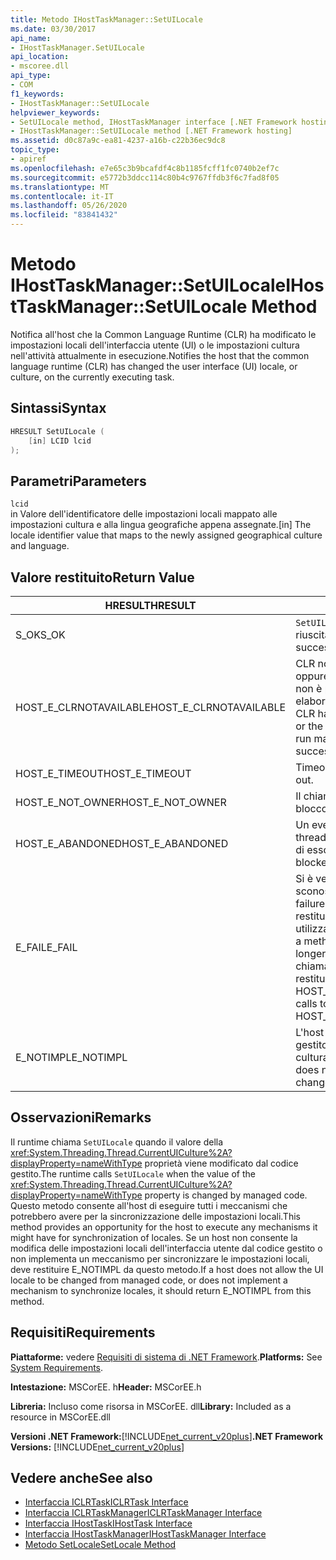 ```yaml
---
title: Metodo IHostTaskManager::SetUILocale
ms.date: 03/30/2017
api_name:
- IHostTaskManager.SetUILocale
api_location:
- mscoree.dll
api_type:
- COM
f1_keywords:
- IHostTaskManager::SetUILocale
helpviewer_keywords:
- SetUILocale method, IHostTaskManager interface [.NET Framework hosting]
- IHostTaskManager::SetUILocale method [.NET Framework hosting]
ms.assetid: d0c87a9c-ea81-4237-a16b-c22b36ec9dc8
topic_type:
- apiref
ms.openlocfilehash: e7e65c3b9bcafdf4c8b1185fcff1fc0740b2ef7c
ms.sourcegitcommit: e5772b3ddcc114c80b4c9767ffdb3f6c7fad8f05
ms.translationtype: MT
ms.contentlocale: it-IT
ms.lasthandoff: 05/26/2020
ms.locfileid: "83841432"
---
```

# <a name="ihosttaskmanagersetuilocale-method"></a><span data-ttu-id="5fa90-102">Metodo IHostTaskManager::SetUILocale</span><span class="sxs-lookup"><span data-stu-id="5fa90-102">IHostTaskManager::SetUILocale Method</span></span>
<span data-ttu-id="5fa90-103">Notifica all'host che la Common Language Runtime (CLR) ha modificato le impostazioni locali dell'interfaccia utente (UI) o le impostazioni cultura nell'attività attualmente in esecuzione.</span><span class="sxs-lookup"><span data-stu-id="5fa90-103">Notifies the host that the common language runtime (CLR) has changed the user interface (UI) locale, or culture, on the currently executing task.</span></span>  
  
## <a name="syntax"></a><span data-ttu-id="5fa90-104">Sintassi</span><span class="sxs-lookup"><span data-stu-id="5fa90-104">Syntax</span></span>  
  
```cpp  
HRESULT SetUILocale (  
    [in] LCID lcid  
);  
```  
  
## <a name="parameters"></a><span data-ttu-id="5fa90-105">Parametri</span><span class="sxs-lookup"><span data-stu-id="5fa90-105">Parameters</span></span>  
 `lcid`  
 <span data-ttu-id="5fa90-106">in Valore dell'identificatore delle impostazioni locali mappato alle impostazioni cultura e alla lingua geografiche appena assegnate.</span><span class="sxs-lookup"><span data-stu-id="5fa90-106">[in] The locale identifier value that maps to the newly assigned geographical culture and language.</span></span>  
  
## <a name="return-value"></a><span data-ttu-id="5fa90-107">Valore restituito</span><span class="sxs-lookup"><span data-stu-id="5fa90-107">Return Value</span></span>  
  
|<span data-ttu-id="5fa90-108">HRESULT</span><span class="sxs-lookup"><span data-stu-id="5fa90-108">HRESULT</span></span>|<span data-ttu-id="5fa90-109">Description</span><span class="sxs-lookup"><span data-stu-id="5fa90-109">Description</span></span>|  
|-------------|-----------------|  
|<span data-ttu-id="5fa90-110">S_OK</span><span class="sxs-lookup"><span data-stu-id="5fa90-110">S_OK</span></span>|<span data-ttu-id="5fa90-111">`SetUILocale`la restituzione è riuscita.</span><span class="sxs-lookup"><span data-stu-id="5fa90-111">`SetUILocale` returned successfully.</span></span>|  
|<span data-ttu-id="5fa90-112">HOST_E_CLRNOTAVAILABLE</span><span class="sxs-lookup"><span data-stu-id="5fa90-112">HOST_E_CLRNOTAVAILABLE</span></span>|<span data-ttu-id="5fa90-113">CLR non è stato caricato in un processo oppure CLR si trova in uno stato in cui non è possibile eseguire codice gestito o elaborare la chiamata correttamente.</span><span class="sxs-lookup"><span data-stu-id="5fa90-113">The CLR has not been loaded into a process, or the CLR is in a state in which it cannot run managed code or process the call successfully.</span></span>|  
|<span data-ttu-id="5fa90-114">HOST_E_TIMEOUT</span><span class="sxs-lookup"><span data-stu-id="5fa90-114">HOST_E_TIMEOUT</span></span>|<span data-ttu-id="5fa90-115">Timeout della chiamata.</span><span class="sxs-lookup"><span data-stu-id="5fa90-115">The call timed out.</span></span>|  
|<span data-ttu-id="5fa90-116">HOST_E_NOT_OWNER</span><span class="sxs-lookup"><span data-stu-id="5fa90-116">HOST_E_NOT_OWNER</span></span>|<span data-ttu-id="5fa90-117">Il chiamante non è il proprietario del blocco.</span><span class="sxs-lookup"><span data-stu-id="5fa90-117">The caller does not own the lock.</span></span>|  
|<span data-ttu-id="5fa90-118">HOST_E_ABANDONED</span><span class="sxs-lookup"><span data-stu-id="5fa90-118">HOST_E_ABANDONED</span></span>|<span data-ttu-id="5fa90-119">Un evento è stato annullato mentre un thread bloccato o Fiber era in attesa su di esso.</span><span class="sxs-lookup"><span data-stu-id="5fa90-119">An event was canceled while a blocked thread or fiber was waiting on it.</span></span>|  
|<span data-ttu-id="5fa90-120">E_FAIL</span><span class="sxs-lookup"><span data-stu-id="5fa90-120">E_FAIL</span></span>|<span data-ttu-id="5fa90-121">Si è verificato un errore irreversibile sconosciuto.</span><span class="sxs-lookup"><span data-stu-id="5fa90-121">An unknown catastrophic failure occurred.</span></span> <span data-ttu-id="5fa90-122">Quando un metodo restituisce E_FAIL, CLR non è più utilizzabile all'interno del processo.</span><span class="sxs-lookup"><span data-stu-id="5fa90-122">When a method returns E_FAIL, the CLR is no longer usable within the process.</span></span> <span data-ttu-id="5fa90-123">Le chiamate successive ai metodi di hosting restituiscono HOST_E_CLRNOTAVAILABLE.</span><span class="sxs-lookup"><span data-stu-id="5fa90-123">Subsequent calls to hosting methods return HOST_E_CLRNOTAVAILABLE.</span></span>|  
|<span data-ttu-id="5fa90-124">E_NOTIMPL</span><span class="sxs-lookup"><span data-stu-id="5fa90-124">E_NOTIMPL</span></span>|<span data-ttu-id="5fa90-125">L'host non consente al codice utente gestito di modificare le impostazioni cultura dell'interfaccia utente.</span><span class="sxs-lookup"><span data-stu-id="5fa90-125">The host does not allow managed user code to change the UI culture.</span></span>|  
  
## <a name="remarks"></a><span data-ttu-id="5fa90-126">Osservazioni</span><span class="sxs-lookup"><span data-stu-id="5fa90-126">Remarks</span></span>  
 <span data-ttu-id="5fa90-127">Il runtime chiama `SetUILocale` quando il valore della <xref:System.Threading.Thread.CurrentUICulture%2A?displayProperty=nameWithType> proprietà viene modificato dal codice gestito.</span><span class="sxs-lookup"><span data-stu-id="5fa90-127">The runtime calls `SetUILocale` when the value of the <xref:System.Threading.Thread.CurrentUICulture%2A?displayProperty=nameWithType> property is changed by managed code.</span></span> <span data-ttu-id="5fa90-128">Questo metodo consente all'host di eseguire tutti i meccanismi che potrebbero avere per la sincronizzazione delle impostazioni locali.</span><span class="sxs-lookup"><span data-stu-id="5fa90-128">This method provides an opportunity for the host to execute any mechanisms it might have for synchronization of locales.</span></span> <span data-ttu-id="5fa90-129">Se un host non consente la modifica delle impostazioni locali dell'interfaccia utente dal codice gestito o non implementa un meccanismo per sincronizzare le impostazioni locali, deve restituire E_NOTIMPL da questo metodo.</span><span class="sxs-lookup"><span data-stu-id="5fa90-129">If a host does not allow the UI locale to be changed from managed code, or does not implement a mechanism to synchronize locales, it should return E_NOTIMPL from this method.</span></span>  
  
## <a name="requirements"></a><span data-ttu-id="5fa90-130">Requisiti</span><span class="sxs-lookup"><span data-stu-id="5fa90-130">Requirements</span></span>  
 <span data-ttu-id="5fa90-131">**Piattaforme:** vedere [Requisiti di sistema di .NET Framework](../../get-started/system-requirements.md).</span><span class="sxs-lookup"><span data-stu-id="5fa90-131">**Platforms:** See [System Requirements](../../get-started/system-requirements.md).</span></span>  
  
 <span data-ttu-id="5fa90-132">**Intestazione:** MSCorEE. h</span><span class="sxs-lookup"><span data-stu-id="5fa90-132">**Header:** MSCorEE.h</span></span>  
  
 <span data-ttu-id="5fa90-133">**Libreria:** Incluso come risorsa in MSCorEE. dll</span><span class="sxs-lookup"><span data-stu-id="5fa90-133">**Library:** Included as a resource in MSCorEE.dll</span></span>  
  
 <span data-ttu-id="5fa90-134">**Versioni .NET Framework:**[!INCLUDE[net_current_v20plus](../../../../includes/net-current-v20plus-md.md)]</span><span class="sxs-lookup"><span data-stu-id="5fa90-134">**.NET Framework Versions:** [!INCLUDE[net_current_v20plus](../../../../includes/net-current-v20plus-md.md)]</span></span>  
  
## <a name="see-also"></a><span data-ttu-id="5fa90-135">Vedere anche</span><span class="sxs-lookup"><span data-stu-id="5fa90-135">See also</span></span>

- [<span data-ttu-id="5fa90-136">Interfaccia ICLRTask</span><span class="sxs-lookup"><span data-stu-id="5fa90-136">ICLRTask Interface</span></span>](iclrtask-interface.md)
- [<span data-ttu-id="5fa90-137">Interfaccia ICLRTaskManager</span><span class="sxs-lookup"><span data-stu-id="5fa90-137">ICLRTaskManager Interface</span></span>](iclrtaskmanager-interface.md)
- [<span data-ttu-id="5fa90-138">Interfaccia IHostTask</span><span class="sxs-lookup"><span data-stu-id="5fa90-138">IHostTask Interface</span></span>](ihosttask-interface.md)
- [<span data-ttu-id="5fa90-139">Interfaccia IHostTaskManager</span><span class="sxs-lookup"><span data-stu-id="5fa90-139">IHostTaskManager Interface</span></span>](ihosttaskmanager-interface.md)
- [<span data-ttu-id="5fa90-140">Metodo SetLocale</span><span class="sxs-lookup"><span data-stu-id="5fa90-140">SetLocale Method</span></span>](ihosttaskmanager-setlocale-method.md)
